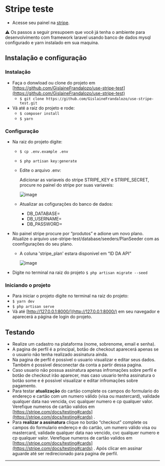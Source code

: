 # Stripe teste
- Acesse seu painel na [stripe](https://dashboard.stripe.com/login).
<aside>
⚠️ Os passos a seguir presupoem que você já tenha o ambiente para desenvolvimento com framework laravel usando banco de dados mysql configurado e yarn instalado em sua maquina.

</aside>

## Instalação e configuração

### Instalação

- Faça o donwload ou clone do projeto em [https://github.com/GislaineFrandalozo/use-stripe-test](https://github.com/GislaineFrandalozo/use-stripe-test)
    - `$ git clone https://github.com/GislaineFrandalozo/use-stripe-test.git`
- Vá até a raiz do projeto e rode:
    - `$ composer install`
    - `$ yarn`

### Configuração

- Na raiz do projeto digite:
    - `$ cp .env.example .env`
    - `$ php artisan key:generate`
    - Edite o arquivo .env:
        
         Adicionar as variaveis do stripe STRIPE_KEY e STRIPE_SECRET, procure no painel do stripe por suas variaveis:
        
        ![image](https://user-images.githubusercontent.com/86322789/236731010-d29d756b-8781-4022-b0ea-e81b170e7fdd.png)

        
    - Atualizar as cofigurações do banco de dados:
        - DB_DATABASE=
        - DB_USERNAME=
        - DB_PASSWORD=
- No painel stripe procure por “produtos” e adione um novo plano. Atualize o arquivo use-stripe-test/database/seeders/PlanSeeder com as coonfigurações do seu plano.
    - A coluna 'stripe_plan' estara disponivel em “ID DA API”
        
        ![image](https://user-images.githubusercontent.com/86322789/236731075-c6561f48-4dbd-4322-8942-19ab58a08651.png)
        
- Digite no terminal na raiz do projeto `$ php artisan migrate --seed`

### Iniciando o projeto

- Para iniciar o projeto digite no terminal na raiz do projeto:
- `$ yarn dev`
- `$ php artisan serve`
- Vá até [http://127.0.0.1:8000/](http://127.0.0.1:8000/) em seu navegador e aparecerá a página de login do projeto.

## Testando

- Realize um cadastro na plataforma (nome, sobrenome, email e senha).
- A pagina de perfil é a principal, botão de checkout aparecerá apenas se o usuario não tenha realizado assinatura ainda.
- Na pagina de perfil é possivel o usuario visualizar e editar seus dados. Também é possivel desconectar da conta a partir dessa pagina.
- Caso usuario não possua assinatura apenas infromações sobre perfil e botão de checkout irão aparecer, mas caso usuario tenha assinatura o botão some e é possivel visualizar e editar infromações sobre pagamento.
- Para testar **atualização** do cartão complete os campos do formulario do endereço e cartão com um numero válido (visa ou mastercard), validade qualquer data nao vencida, cvc qualquer numero e cp qualquer valor. Verefique numeros de cartão validos em [https://stripe.com/docs/testing#cards](https://stripe.com/docs/testing#cards) .
- Para **realizar a assinatura** clique no botão “checkout” complete os campos do formulario endereço e do cartão, um numero válido visa ou mastercard, validade qualquer data nao vencido, cvc qualquer numero e cp qualquer valor. Verefique numeros de cartão validos em [https://stripe.com/docs/testing#cards](https://stripe.com/docs/testing#cards) . Após clicar em assinar aguarde até ser redirecionado para pagina de perfil.

---

